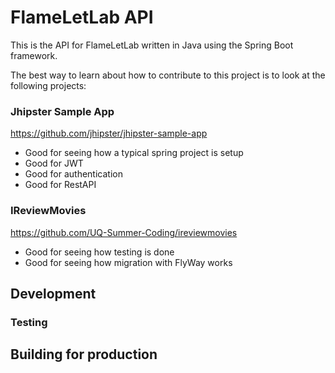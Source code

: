 # FlameLetLab API

This is the API for FlameLetLab written in Java using the Spring Boot framework.

The best way to learn about how to contribute to this project is to look at the following projects:

### Jhipster Sample App
https://github.com/jhipster/jhipster-sample-app

* Good for seeing how a typical spring project is setup
* Good for JWT
* Good for authentication
* Good for RestAPI
### IReviewMovies
https://github.com/UQ-Summer-Coding/ireviewmovies

* Good for seeing how testing is done
* Good for seeing how migration with FlyWay works
## Development



### Testing

## Building for production
